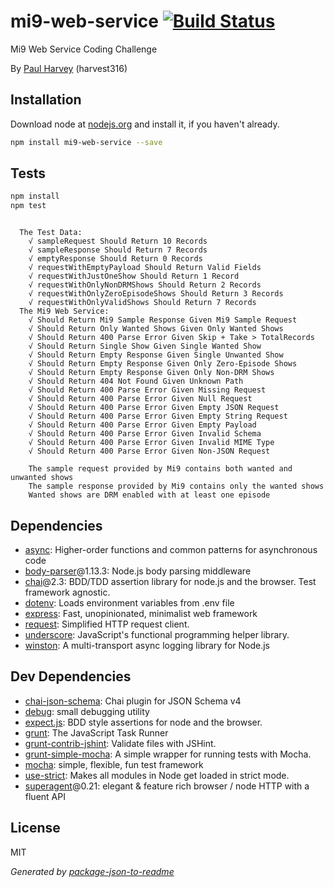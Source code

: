 # mi9-web-service [![Build Status](https://travis-ci.org/harvest316/mi9-web-service.png?branch=master)](https://travis-ci.org/harvest316/mi9-web-service)

Mi9 Web Service Coding Challenge

By [Paul Harvey](http://paulharvey.com.au) (harvest316)

## Installation

Download node at [nodejs.org](http://nodejs.org) and install it, if you haven't already.

```sh
npm install mi9-web-service --save
```


## Tests

```sh
npm install
npm test
```
```

  The Test Data:
    √ sampleRequest Should Return 10 Records
    √ sampleResponse Should Return 7 Records
    √ emptyResponse Should Return 0 Records
    √ requestWithEmptyPayload Should Return Valid Fields
    √ requestWithJustOneShow Should Return 1 Record
    √ requestWithOnlyNonDRMShows Should Return 2 Records
    √ requestWithOnlyZeroEpisodeShows Should Return 3 Records
    √ requestWithOnlyValidShows Should Return 7 Records
  The Mi9 Web Service:
    √ Should Return Mi9 Sample Response Given Mi9 Sample Request
    √ Should Return Only Wanted Shows Given Only Wanted Shows
    √ Should Return 400 Parse Error Given Skip + Take > TotalRecords
    √ Should Return Single Show Given Single Wanted Show
    √ Should Return Empty Response Given Single Unwanted Show
    √ Should Return Empty Response Given Only Zero-Episode Shows
    √ Should Return Empty Response Given Only Non-DRM Shows
    √ Should Return 404 Not Found Given Unknown Path
    √ Should Return 400 Parse Error Given Missing Request
    √ Should Return 400 Parse Error Given Null Request
    √ Should Return 400 Parse Error Given Empty JSON Request
    √ Should Return 400 Parse Error Given Empty String Request
    √ Should Return 400 Parse Error Given Empty Payload
    √ Should Return 400 Parse Error Given Invalid Schema
    √ Should Return 400 Parse Error Given Invalid MIME Type
    √ Should Return 400 Parse Error Given Non-JSON Request
  
    The sample request provided by Mi9 contains both wanted and unwanted shows
    The sample response provided by Mi9 contains only the wanted shows
    Wanted shows are DRM enabled with at least one episode

```

## Dependencies

- [async](https://github.com/caolan/async): Higher-order functions and common patterns for asynchronous code
- [body-parser](https://github.com/expressjs/body-parser)@1.13.3: Node.js body parsing middleware
- [chai](https://github.com/chaijs/chai)@2.3: BDD/TDD assertion library for node.js and the browser. Test framework agnostic.
- [dotenv](https://github.com/motdotla/dotenv): Loads environment variables from .env file
- [express](https://github.com/strongloop/express): Fast, unopinionated, minimalist web framework
- [request](https://github.com/request/request): Simplified HTTP request client.
- [underscore](https://github.com/jashkenas/underscore): JavaScript&#39;s functional programming helper library.
- [winston](https://github.com/flatiron/winston): A multi-transport async logging library for Node.js

## Dev Dependencies

- [chai-json-schema](https://github.com/Bartvds/chai-json-schema): Chai plugin for JSON Schema v4
- [debug](https://github.com/visionmedia/debug): small debugging utility
- [expect.js](https://github.com/LearnBoost/expect.js): BDD style assertions for node and the browser.
- [grunt](https://github.com/gruntjs/grunt): The JavaScript Task Runner
- [grunt-contrib-jshint](https://github.com/gruntjs/grunt-contrib-jshint): Validate files with JSHint.
- [grunt-simple-mocha](https://github.com/yaymukund/grunt-simple-mocha): A simple wrapper for running tests with Mocha.
- [mocha](https://github.com/visionmedia/mocha): simple, flexible, fun test framework
- [use-strict](https://github.com/isaacs/use-strict): Makes all modules in Node get loaded in strict mode.
- [superagent](https://github.com/visionmedia/superagent)@0.21: elegant &amp; feature rich browser / node HTTP with a fluent API


## License

MIT

_Generated by [package-json-to-readme](https://github.com/zeke/package-json-to-readme)_

